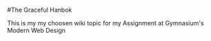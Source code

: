 #The Graceful Hanbok

This is my my choosen wiki topic for my Assignment at Gymnasium's Modern Web Design